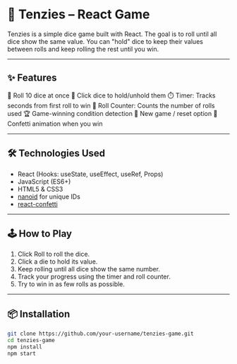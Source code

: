 # 🎲 Tenzies – React Game
Tenzies is a simple dice game built with React.
The goal is to roll until all dice show the same value. You can "hold" dice to keep their values between rolls and keep rolling the rest until you win.

---

## ✨ Features
🎲 Roll 10 dice at once
📌 Click dice to hold/unhold them
⏱️ Timer: Tracks seconds from first roll to win
🔢 Roll Counter: Counts the number of rolls used
🏆 Game-winning condition detection
🔄 New game / reset option
🎉 Confetti animation when you win 

---

## 🛠️ Technologies Used
- React (Hooks: useState, useEffect, useRef, Props)
- JavaScript (ES6+)  
- HTML5 & CSS3  
- [nanoid](https://www.npmjs.com/package/nanoid) for unique IDs  
- [react-confetti](https://www.npmjs.com/package/react-confetti)  

---

## 🕹️ How to Play
1. Click Roll to roll the dice.
2. Click a die to hold its value.
3. Keep rolling until all dice show the same number.
4. Track your progress using the timer and roll counter.
5. Try to win in as few rolls as possible.
   
---

## 📦 Installation
```bash
git clone https://github.com/your-username/tenzies-game.git
cd tenzies-game
npm install
npm start

